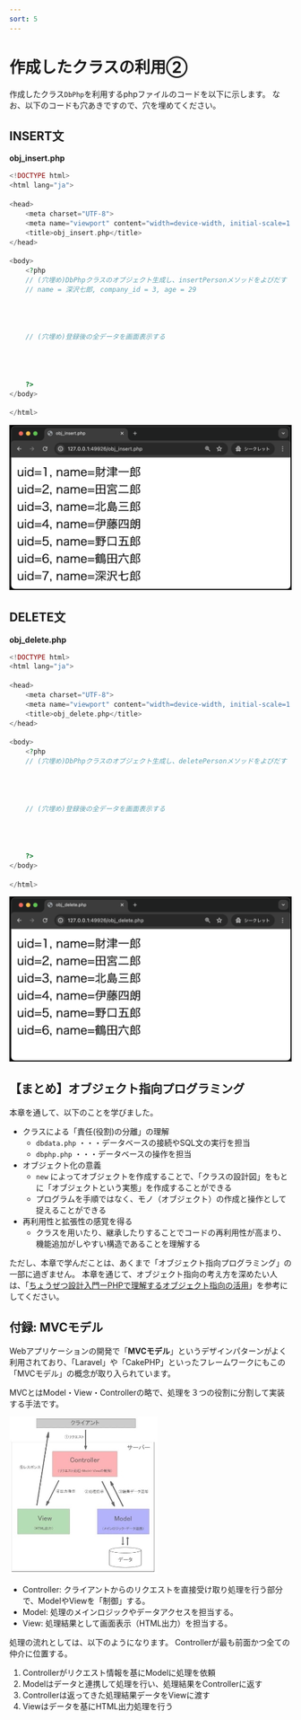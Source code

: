 ```yaml
---
sort: 5
---
```


# 作成したクラスの利用②

作成したクラス`DbPhp`を利用するphpファイルのコードを以下に示します。
なお、以下のコードも穴あきですので、穴を埋めてください。

## INSERT文

**obj_insert.php**

```php
<!DOCTYPE html>
<html lang="ja">

<head>
    <meta charset="UTF-8">
    <meta name="viewport" content="width=device-width, initial-scale=1.0">
    <title>obj_insert.php</title>
</head>

<body>
    <?php
    // (穴埋め)DbPhpクラスのオブジェクト生成し、insertPersonメソッドをよびだす
    // name = 深沢七郎, company_id = 3, age = 29
    



    // (穴埋め)登録後の全データを画面表示する
    



    ?>
</body>

</html>
```
![](./images/obj_insert_display.png)

## DELETE文

**obj_delete.php**

```php
<!DOCTYPE html>
<html lang="ja">

<head>
    <meta charset="UTF-8">
    <meta name="viewport" content="width=device-width, initial-scale=1.0">
    <title>obj_delete.php</title>
</head>

<body>
    <?php
    // (穴埋め)DbPhpクラスのオブジェクト生成し、deletePersonメソッドをよびだす
   



    // (穴埋め)登録後の全データを画面表示する
    



    ?>
</body>

</html>
```

![](./images/obj_delete_display.png)

## 【まとめ】オブジェクト指向プログラミング

本章を通して、以下のことを学びました。

- クラスによる「責任(役割)の分離」の理解
  - `dbdata.php` ・・・データベースの接続やSQL文の実行を担当
  - `dbphp.php` ・・・データベースの操作を担当
- オブジェクト化の意義
  - `new` によってオブジェクトを作成することで、「クラスの設計図」をもとに「オブジェクトという実態」を作成することができる
  - プログラムを手順ではなく、モノ（オブジェクト）の作成と操作として捉えることができる
- 再利用性と拡張性の感覚を得る
  - クラスを用いたり、継承したりすることでコードの再利用性が高まり、機能追加がしやすい構造であることを理解する

ただし、本章で学んだことは、あくまで「オブジェクト指向プログラミング」の一部に過ぎません。
本章を通じて、オブジェクト指向の考え方を深めたい人は、「[ちょうぜつ設計入門ーPHPで理解するオブジェクト指向の活用](https://gihyo.jp/book/2022/978-4-297-13234-7)」を参考にしてください。

## 付録: MVCモデル

Webアプリケーションの開発で「**MVCモデル**」というデザインパターンがよく利用されており、「Laravel」や「CakePHP」といったフレームワークにもこの「MVCモデル」の概念が取り入られています。

MVCとはModel・View・Controllerの略で、処理を３つの役割に分割して実装する手法です。<br>

![](./images/Aspose.Words.a4c93f43-ec41-42b5-b372-9be25bdbba96.013.jpeg)

- Controller: クライアントからのリクエストを直接受け取り処理を行う部分で、ModelやViewを「制御」する。
- Model: 処理のメインロジックやデータアクセスを担当する。
- View: 処理結果として画面表示（HTML出力）を担当する。

処理の流れとしては、以下のようになります。
Controllerが最も前面かつ全ての仲介に位置する。

1. Controllerがリクエスト情報を基にModelに処理を依頼
2. Modelはデータと連携して処理を行い、処理結果をControllerに返す
3. Controllerは返ってきた処理結果データをViewに渡す
4. Viewはデータを基にHTML出力処理を行う
